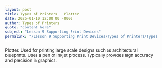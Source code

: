 ```yaml
---
layout: post
title: Types of Printers - Plotter
date: 2025-01-10 12:00:00 -0000
author: Types of Printers
quote: "content here"
subject: "Lesson 9 Supporting Print Devices"
permalink: "/Lesson 9 Supporting Print Devices/Types of Printers/Types of Printers - Plotter"
---
```


Plotter: Used for printing large scale designs such as architectural blueprints. Uses a pen or inkjet process. Typically provides high accuracy and precision in graphics.
